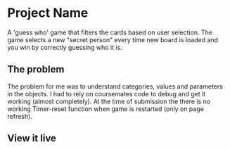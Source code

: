 # Project Name

A 'guess who' game that filters the cards based on user selection. The game selects a new "secret person" every time new board is loaded and you win by correctly guessing who it is.

## The problem

The problem for me was to understand categories, values and parameters in the objects. I had to rely on coursemates code to debug and get it working (almost completely). At the time of submission the there is no working Timer-reset function when game is restarted (only on page refresh).

## View it live

